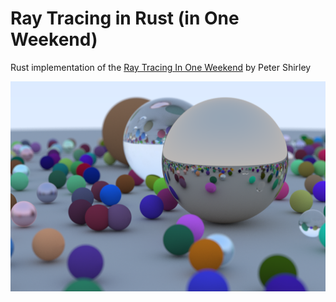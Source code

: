 # Ray Tracing in Rust (in One Weekend)
Rust implementation of the [Ray Tracing In One Weekend](https://raytracing.github.io/) by Peter Shirley

![a very nice render](render.png)
